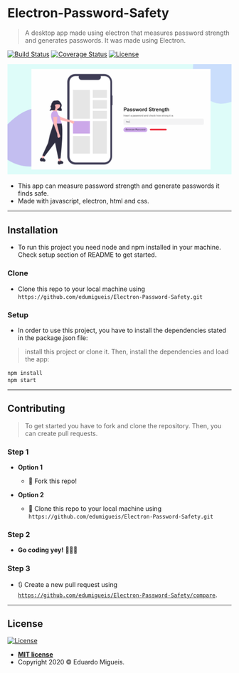 
# Electron-Password-Safety

>  A desktop app made using electron that measures password strength and generates passwords. It was made using Electron.

[![Build Status](http://img.shields.io/travis/badges/badgerbadgerbadger.svg?style=flat-square)](https://travis-ci.org/badges/badgerbadgerbadger) [![Coverage Status](http://img.shields.io/coveralls/badges/badgerbadgerbadger.svg?style=flat-square)](https://coveralls.io/r/badges/badgerbadgerbadger) [![License](http://img.shields.io/:license-mit-blue.svg?style=flat-square)](http://badges.mit-license.org)

[![header.png](header.png)]()

- This app can measure password strength and generate passwords it finds safe.
- Made with javascript, electron, html and css.
---

## Installation

- To run this project you need node and npm installed in your machine. Check setup section of README to get started.

### Clone

- Clone this repo to your local machine using `https://github.com/edumigueis/Electron-Password-Safety.git`

### Setup

- In order to use this project, you have to install the dependencies stated in the package.json file:

> install this project or clone it. Then, install the dependencies and load the app:

```shell
npm install
npm start
```

---

## Contributing

> To get started you have to fork and clone the repository. Then, you can create pull requests.

### Step 1

- **Option 1**
    - 🍴 Fork this repo!

- **Option 2**
    - 👯 Clone this repo to your local machine using `https://github.com/edumigueis/Electron-Password-Safety.git`

### Step 2

- **Go coding yey!** 🔨🔨🔨

### Step 3

- 🔃 Create a new pull request using <a href="https://github.com/edumigueis/Electron-Password-Safety/compare" target="_blank">`https://github.com/edumigueis/Electron-Password-Safety/compare`</a>.

---

## License

[![License](http://img.shields.io/:license-mit-blue.svg?style=flat-square)](http://badges.mit-license.org)

- **[MIT license](http://opensource.org/licenses/mit-license.php)**
- Copyright 2020 © Eduardo Migueis.